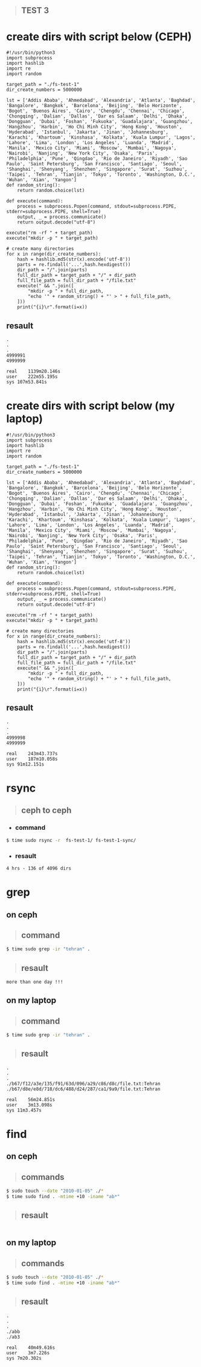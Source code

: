 > ## **TEST 3**
# create dirs with script below (CEPH)
```
#!/usr/bin/python3
import subprocess
import hashlib
import re
import random

target_path = "./fs-test-1"
dir_create_numbers = 5000000

lst = ['Addis Ababa', 'Ahmedabad', 'Alexandria', 'Atlanta', 'Baghdad', 'Bangalore', 'Bangkok', 'Barcelona', 'Beijing', 'Belo Horizonte', 'Bogot', 'Buenos Aires', 'Cairo', 'Chengdu', 'Chennai', 'Chicago', 'Chongqing', 'Dalian', 'Dallas', 'Dar es Salaam', 'Delhi', 'Dhaka', 'Dongguan', 'Dubai', 'Foshan', 'Fukuoka', 'Guadalajara', 'Guangzhou', 'Hangzhou', 'Harbin', 'Ho Chi Minh City', 'Hong Kong', 'Houston', 'Hyderabad', 'Istanbul', 'Jakarta', 'Jinan', 'Johannesburg', 'Karachi', 'Khartoum', 'Kinshasa', 'Kolkata', 'Kuala Lumpur', 'Lagos', 'Lahore', 'Lima', 'London', 'Los Angeles', 'Luanda', 'Madrid', 'Manila', 'Mexico City', 'Miami', 'Moscow', 'Mumbai', 'Nagoya', 'Nairobi', 'Nanjing', 'New York City', 'Osaka', 'Paris', 'Philadelphia', 'Pune', 'Qingdao', 'Rio de Janeiro', 'Riyadh', 'Sao Paulo', 'Saint Petersburg', 'San Francisco', 'Santiago', 'Seoul', 'Shanghai', 'Shenyang', 'Shenzhen', 'Singapore', 'Surat', 'Suzhou', 'Taipei', 'Tehran', 'Tianjin', 'Tokyo', 'Toronto', 'Washington, D.C.', 'Wuhan', 'Xian', 'Yangon']
def random_string():
    return random.choice(lst)

def execute(command):
    process = subprocess.Popen(command, stdout=subprocess.PIPE, stderr=subprocess.PIPE, shell=True)
    output, _ = process.communicate()
    return output.decode("utf-8")

execute("rm -rf " + target_path)
execute("mkdir -p " + target_path)

# create many directories
for x in range(dir_create_numbers):
    hash = hashlib.md5(str(x).encode('utf-8'))
    parts = re.findall('...',hash.hexdigest())
    dir_path = "/".join(parts)
    full_dir_path = target_path + "/" + dir_path
    full_file_path = full_dir_path + "/file.txt"
    execute(" && ".join([
        "mkdir -p " + full_dir_path,
        "echo '" + random_string() + "' > " + full_file_path,
    ]))
    print("{i}\r".format(i=x))
```
## resault
```
.
.
.
4999991
4999999

real	1139m20.146s
user	222m55.195s
sys	107m53.841s
```
# create dirs with script below (my laptop)
```
#!/usr/bin/python3
import subprocess
import hashlib
import re
import random

target_path = "./fs-test-1"
dir_create_numbers = 5000000

lst = ['Addis Ababa', 'Ahmedabad', 'Alexandria', 'Atlanta', 'Baghdad', 'Bangalore', 'Bangkok', 'Barcelona', 'Beijing', 'Belo Horizonte', 'Bogot', 'Buenos Aires', 'Cairo', 'Chengdu', 'Chennai', 'Chicago', 'Chongqing', 'Dalian', 'Dallas', 'Dar es Salaam', 'Delhi', 'Dhaka', 'Dongguan', 'Dubai', 'Foshan', 'Fukuoka', 'Guadalajara', 'Guangzhou', 'Hangzhou', 'Harbin', 'Ho Chi Minh City', 'Hong Kong', 'Houston', 'Hyderabad', 'Istanbul', 'Jakarta', 'Jinan', 'Johannesburg', 'Karachi', 'Khartoum', 'Kinshasa', 'Kolkata', 'Kuala Lumpur', 'Lagos', 'Lahore', 'Lima', 'London', 'Los Angeles', 'Luanda', 'Madrid', 'Manila', 'Mexico City', 'Miami', 'Moscow', 'Mumbai', 'Nagoya', 'Nairobi', 'Nanjing', 'New York City', 'Osaka', 'Paris', 'Philadelphia', 'Pune', 'Qingdao', 'Rio de Janeiro', 'Riyadh', 'Sao Paulo', 'Saint Petersburg', 'San Francisco', 'Santiago', 'Seoul', 'Shanghai', 'Shenyang', 'Shenzhen', 'Singapore', 'Surat', 'Suzhou', 'Taipei', 'Tehran', 'Tianjin', 'Tokyo', 'Toronto', 'Washington, D.C.', 'Wuhan', 'Xian', 'Yangon']
def random_string():
    return random.choice(lst)

def execute(command):
    process = subprocess.Popen(command, stdout=subprocess.PIPE, stderr=subprocess.PIPE, shell=True)
    output, _ = process.communicate()
    return output.decode("utf-8")

execute("rm -rf " + target_path)
execute("mkdir -p " + target_path)

# create many directories
for x in range(dir_create_numbers):
    hash = hashlib.md5(str(x).encode('utf-8'))
    parts = re.findall('...',hash.hexdigest())
    dir_path = "/".join(parts)
    full_dir_path = target_path + "/" + dir_path
    full_file_path = full_dir_path + "/file.txt"
    execute(" && ".join([
        "mkdir -p " + full_dir_path,
        "echo '" + random_string() + "' > " + full_file_path,
    ]))
    print("{i}\r".format(i=x))
```
## resault
```
.
.
.
4999998
4999999

real	243m43.737s
user	187m10.058s
sys	91m12.151s
```


# **rsync**
> ## ceph to ceph
- ### command
```bash
$ time sudo rsync -r  fs-test-1/ fs-test-1-sync/
```
- ### resault
```
4 hrs - 136 of 4096 dirs 
```
<!-- -------------------------------------------------------------------------------
> ## ceph to laptop(ssd)
- ### command
```bash
$
```
- ### resault
```
```
-------------------------------------------------------------------------------
> ## laptop(ssd) to ceph
- ### command
```bash
$
```
- ### resault
```
```
------------------------------------------------------------------------------- -->

# grep
## on ceph
> ## command
```bash
$ time sudo grep -ir "tehran" .
```
> ## resault
```
more than one day !!!
```
## on my laptop
> ## command
```bash
$ time sudo grep -ir "tehran" .
```
> ## resault
```
.
.
.
./b67/f12/a3e/135/f91/63d/096/a29/c86/d8c/file.txt:Tehran
./b67/d8e/e8d/718/dc6/488/d24/287/ca1/9a9/file.txt:Tehran

real	56m24.851s
user	3m13.098s
sys	11m3.457s
```
# find
## on ceph
> ## commands
```bash
$ sudo touch --date "2010-01-05" ./*
$ time sudo find . -mtime +10 -iname "ab*"
```
> ## resault
```
```
## on my laptop
> ## commands
```bash
$ sudo touch --date "2010-01-05" ./*
$ time sudo find . -mtime +10 -iname "ab*"
```
> ## resault
```
.
.
.
./abb
./ab3

real	40m49.616s
user	3m7.226s
sys	7m20.302s
```